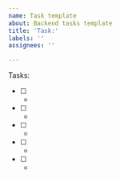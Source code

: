 ```yaml
---
name: Task template
about: Backend tasks template
title: 'Task:'
labels: ''
assignees: ''

---
```


Tasks:

- [ ] - 
- [ ] - 
- [ ] - 
- [ ] - 
- [ ] -
